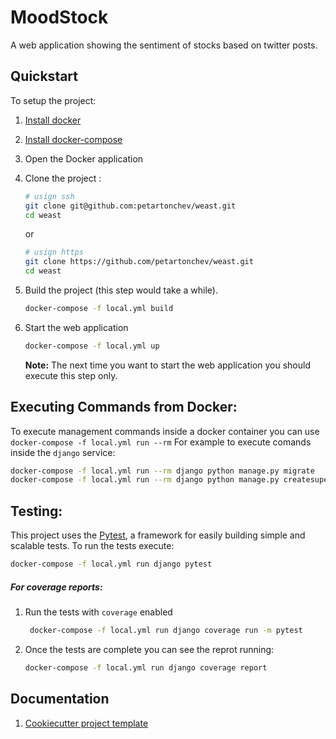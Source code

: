 # MoodStock
A web application showing the sentiment of stocks based on twitter posts.

## Quickstart
To setup the project:

1. [Install docker](https://docs.docker.com/install/) 
1. [Install docker-compose](https://docs.docker.com/compose/install/)
1. Open the Docker application
1. Clone the project :
    ```bash
    # usign ssh
    git clone git@github.com:petartonchev/weast.git
    cd weast
    ```
    or
     ```bash
    # usign https
    git clone https://github.com/petartonchev/weast.git
    cd weast
    ```
1. Build the project (this step would take a while). 
    ```bash
    docker-compose -f local.yml build
    ```
    
1. Start the web application
     ```bash
    docker-compose -f local.yml up
    ```
    **Note:** The next time you want to start the web application you should execute this step only.
    
## Executing Commands from Docker:

To execute management commands inside a docker container you can use `docker-compose -f local.yml run --rm`
For example to execute comands inside the `django` service:
 ```bash
docker-compose -f local.yml run --rm django python manage.py migrate
docker-compose -f local.yml run --rm django python manage.py createsuperuser
 ```
 
 ## Testing:
 
 This project uses the [Pytest](https://docs.pytest.org/en/latest/example/simple.html), a framework for easily building simple and scalable tests. 
 To run the tests execute:
 ```bash
 docker-compose -f local.yml run django pytest
 ```
 
 ##### For coverage reports:
 1.  Run the tests with `coverage` enabled 
     ```bash
      docker-compose -f local.yml run django coverage run -m pytest
     ```
 2. Once the tests are complete you can see the reprot running:
      ```bash
      docker-compose -f local.yml run django coverage report
     ```
## Documentation
1. [Cookiecutter project template](https://cookiecutter-django.readthedocs.io/en/latest/index.html)
